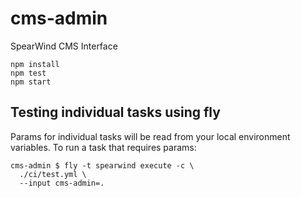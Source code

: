 # cms-admin
SpearWind CMS Interface

```
npm install
npm test
npm start
```

## Testing individual tasks using fly

Params for individual tasks will be read from your local environment variables. To run a task that requires params:

```
cms-admin $ fly -t spearwind execute -c \
  ./ci/test.yml \
  --input cms-admin=.
```
